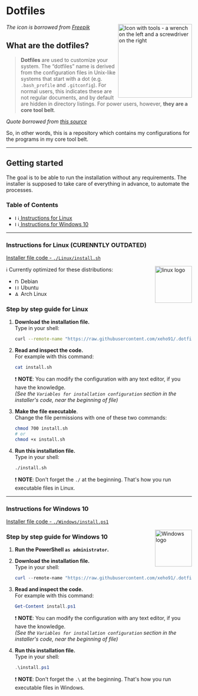 # Dotfiles

<img alt="Icon with tools - a wrench on the left and a screwdriver on the right"
     height="200"
     align="right"
     src="https://www.flaticon.com/svg/static/icons/svg/682/682028.svg"
/>
_The icon is borrowed from [Freepik](http://www.freepik.com/)_

## What are the dotfiles?

> **Dotfiles** are used to customize your system.
> The “dotfiles” name is derived from the configuration files in Unix-like
> systems that start with a dot (e.g. `.bash_profile` and `.gitconfig`).
> For normal users, this indicates these are not regular documents,
> and by default are hidden in directory listings.
> For power users, however, **they are a core tool belt**.

_Quote borrowed from [this source]_

[this source]: https://medium.com/@webprolific/getting-started-with-dotfiles-43c3602fd789

So, in other words, this is a repository which contains my configurations for
the programs in my core tool belt.

---

## Getting started

The goal is to be able to run the installation without any requirements.
The installer is supposed to take care of everything in advance,
to automate the processes.

### Table of Contents

- [<img alt="Linux logo" height="12"
        src="https://upload.wikimedia.org/wikipedia/commons/3/3c/TuxFlat.svg"
  /> Instructions for Linux](#instructions-for-linux)
- [<img alt="Linux logo" height="12"
        src="https://upload.wikimedia.org/wikipedia/commons/4/48/Windows_logo_-_2012_%28dark_blue%29.svg"
  /> Instructions for Windows 10](#instructions-for-windows-10)

---

### Instructions for Linux (CURENNTLY OUTDATED)

[Installer file code - `./Linux/install.sh`](./Linux/install.sh)

<img alt="linux logo"
     height="100"
     align="right"
     src="https://upload.wikimedia.org/wikipedia/commons/3/3c/tuxflat.svg"
/>

:information_source: Currently optimized for these distributions:

- <img alt="Debian logo" height="12"
       src="https://www.debian.org/logos/openlogo-nd.svg"
  /> Debian
- <img alt="Ubuntu logo" height="12"
       src="https://upload.wikimedia.org/wikipedia/commons/a/ab/Logo-ubuntu_cof-orange-hex.svg"
  /> Ubuntu
- <img alt="ArchLinux logo" height="12"
       src="https://upload.wikimedia.org/wikipedia/commons/a/a5/Archlinux-icon-crystal-64.svg"
  /> Arch Linux

### Step by step guide for Linux

1. **Download the installation file.**\
   Type in your shell:

   ```sh
   curl --remote-name "https://raw.githubusercontent.com/xeho91/.dotfiles/main/Linux/install.sh"
   ```

2. **Read and inspect the code.**\
   For example with this command:

   ```sh
   cat install.sh
   ```

   :exclamation: **NOTE**: You can modify the configuration with any text
   editor, if you have the knowledge.\
   _(See the `Variables for installation configuration` section in the
   installer's code, near the beginning of file)_

3. **Make the file executable**.\
   Change the file permissions with one of these two commands:

   ```sh
   chmod 700 install.sh
   # or
   chmod +x install.sh
   ```

4. **Run this installation file.**\
   Type in your shell:

   ```sh
   ./install.sh
   ```

   :exclamation: **NOTE**: Don't forget the `./` at the beginning.
   That's how you run executable files in Linux.

---

### Instructions for Windows 10

[Installer file code - `./Windows/install.ps1`](./Windows/install.ps1)

<img alt="Windows logo"
     height="100"
     align="right"
     src="https://upload.wikimedia.org/wikipedia/commons/4/48/Windows_logo_-_2012_%28dark_blue%29.svg"
/>

### Step by step guide for Windows 10

1. **Run the PowerShell `as administrator`.**

2. **Download the installation file.**\
   Type in your shell:

   ```powershell
   curl --remote-name "https://raw.githubusercontent.com/xeho91/.dotfiles/main/Windows/install.ps1"
   ```

3. **Read and inspect the code.**\
   For example with this command:

   ```powershell
   Get-Content install.ps1
   ```

   :exclamation: **NOTE**: You can modify the configuration with any text
   editor, if you have the knowledge.\
   _(See the `Variables for installation configuration` section in the
   installer's code, near the beginning of file)_

4. **Run this installation file.**\
   Type in your shell:

   ```powershell
   .\install.ps1
   ```

   :exclamation: **NOTE**: Don't forget the `.\` at the beginning.
   That's how you run executable files in Windows.
